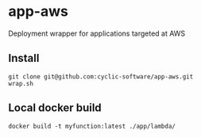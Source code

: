 # app-aws

Deployment wrapper for applications targeted at AWS

## Install

```shell
git clone git@github.com:cyclic-software/app-aws.git
wrap.sh
```

## Local docker build

`docker build -t myfunction:latest ./app/lambda/`

